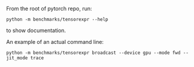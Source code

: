 From the root of pytorch repo, run:
```
python -m benchmarks/tensorexpr --help
```
to show documentation.

An example of an actual command line:
```
python -m benchmarks/tensorexpr broadcast --device gpu --mode fwd --jit_mode trace
```
